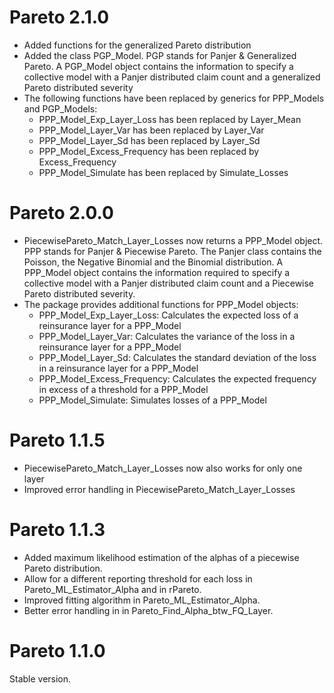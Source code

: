 # Pareto 2.1.0

* Added functions for the generalized Pareto distribution
* Added the class PGP_Model. PGP stands for Panjer & Generalized Pareto. A PGP_Model object contains the information to specify a 
  collective model with a Panjer distributed claim count and a generalized Pareto distributed severity
* The following functions have been replaced by generics for PPP_Models and PGP_Models:
    * PPP_Model_Exp_Layer_Loss has been replaced by Layer_Mean
    * PPP_Model_Layer_Var has been replaced by Layer_Var
    * PPP_Model_Layer_Sd has been replaced by Layer_Sd
    * PPP_Model_Excess_Frequency has been replaced by Excess_Frequency
    * PPP_Model_Simulate has been replaced by Simulate_Losses

# Pareto 2.0.0

* PiecewisePareto_Match_Layer_Losses now returns a PPP_Model object. PPP stands for Panjer & Piecewise Pareto. The Panjer class contains the
  Poisson, the Negative Binomial and the Binomial distribution. A PPP_Model object contains the information required to specify a collective       model with a Panjer distributed claim count and a Piecewise Pareto distributed severity.
* The package provides additional functions for PPP_Model objects:
    * PPP_Model_Exp_Layer_Loss: Calculates the expected loss of a reinsurance layer for a PPP_Model
    * PPP_Model_Layer_Var: Calculates the variance of the loss in a reinsurance layer for a PPP_Model
    * PPP_Model_Layer_Sd: Calculates the standard deviation of the loss in a reinsurance layer for a PPP_Model
    * PPP_Model_Excess_Frequency: Calculates the expected frequency in excess of a threshold for a PPP_Model
    * PPP_Model_Simulate: Simulates losses of a PPP_Model

# Pareto 1.1.5

* PiecewisePareto_Match_Layer_Losses now also works for only one layer
* Improved error handling in PiecewisePareto_Match_Layer_Losses

# Pareto 1.1.3

* Added maximum likelihood estimation of the alphas of a piecewise Pareto distribution.
* Allow for a different reporting threshold for each loss in Pareto_ML_Estimator_Alpha and in rPareto.
* Improved fitting algorithm in Pareto_ML_Estimator_Alpha.
* Better error handling in in Pareto_Find_Alpha_btw_FQ_Layer.

# Pareto 1.1.0

Stable version.
